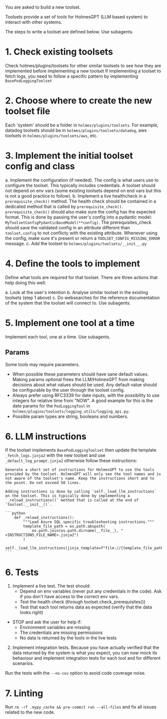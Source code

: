 You are asked to build a new toolset.

Toolsets provide a set of tools for HolmesGPT (LLM based system) to interact with other systems.

The steps to write a toolset are defined below. Use subagents.

# 1. Check existing toolsets

Check holmes/plugins/toolsets for other similar toolsets to see how they are implemented before implementing a new toolset
If implementing a toolset to fetch logs, you need to follow a specific pattern by implementing `BasePodLoggingToolset`

# 2. Choose where to create the new toolset file

Each 'system' should be a folder in `holmes/plugins/toolsets`.
For example, datadog toolsets should be in `holmes/plugins/toolsets/datadog`, aws toolsets in `holmes/plugins/toolsets/aws`, etc.

# 3. Implement the initial toolset config and class

a. Implement the configuration (if needed). The config is what users use to configure the toolset. This typically includes credentials.
A toolset should not depend on env vars (some existing toolsets depend on end vars but this is not a good practice to follow).
b. Implement a live healthcheck in a `prerequisite_check()` method. The health check should be contained in a dedicated method that is called by `prerequisite_check()`. `prerequisite_check()` should also make sure the config has the expected format. This is done by passing the user's config into a pydantic model: `MyToolsetConfigPydanticBaseModel(**config)`. The prerequisites_check should save the validated config in an attribute different than `toolset.config` to not conflicty with the existing attribute. Whenever using the config, make sure it's present or return a `TOOLSET_CONFIG_MISSING_ERROR` message.
c. Add the toolset to `holmes/plugins/toolsets/__init__.py`

# 4. Define the tools to implement

Define what tools are required for that toolset. There are three actions that help doing this well:

  a. Look at the user's intention
  b. Analyse similar toolset in the existing toolsets (step 1 above)
  c. Do websearches for the reference documentation of the system that the toolset will connect to. Use subagents.

# 5. Implement one tool at a time

Implement each tool, one at a time. Use subagents.

## Params

Some tools may require parameters.

- When possible these parameters should have sane default values. Making params optional frees the LLM/HolmesGPT from making decisions about what values should be used. Any default value should be configurable by the user through the toolset config.
- Always prefer using RFC3339 for date inputs, with the possibility to use integers for relative time from "NOW". A good example for this is the date params for the `PodLoggingTool` in `holmes/plugins/toolsets/logging_utils/logging_api.py`.
- Possible param types are string, booleans and numbers.

# 6. LLM instructions

If the toolset implements `BasePodLoggingToolset` then update the template `_fetch_logs.jinja2` with the new toolset and use `_default_log_prompt.jinja2` otherwise follow these instructions:

    Generate a short set of instructions for HolmesGPT to use the tools provided by the toolset. HolmesGPT will only see the tool names and is not aware of the toolset's name. Keep the instructions short and to the point. Do not exceed 50 lines.

    Adding instructions is done by calling `self._load_llm_instructions` on the toolset. This is typically done by implementing a `_reload_instructions()` method that is called at the end of `toolset.__init__()`.

    ```python
        def _reload_instructions():
            """Load Azure SQL specific troubleshooting instructions."""
            template_file_path = os.path.abspath(
                os.path.join(os.path.dirname(__file__), "<INSTRUCTIONS_FILE_NAME>.jinja2")
            )
            self._load_llm_instructions(jinja_template=f"file://{template_file_path}")
    ```



# 6. Tests

1. Implement a live test. The test should:
    - Depend on env variables (never put any credentials in the code). Ask if you don't have access to the correct env vars.
    - Test the health check (through toolset.check_prerequisites())
    - Test that each tool returns data as expected (verify that the data looks right)
  - STOP and ask the user for help if:
    - Environment variables are missing
    - The credentials are missing permissions
    - No data is returned by the tools in the live tests
2. Implement integration tests. Because you have actually verified that the data returned by the system is what you expect, you can now mock its behaviour and implement integration tests for each tool and for different scenarios.

Run the tests with the `--no-cov` option to avoid code coverage noise.

# 7. Linting

Run `rm -rf .mypy_cache && pre-commit run --all-files` and fix all issues related to the new code.
